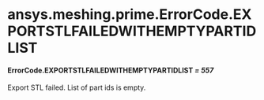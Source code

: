 # ansys.meshing.prime.ErrorCode.EXPORTSTLFAILEDWITHEMPTYPARTIDLIST

#### ErrorCode.EXPORTSTLFAILEDWITHEMPTYPARTIDLIST *= 557*

Export STL failed. List of part ids is empty.

<!-- !! processed by numpydoc !! -->
